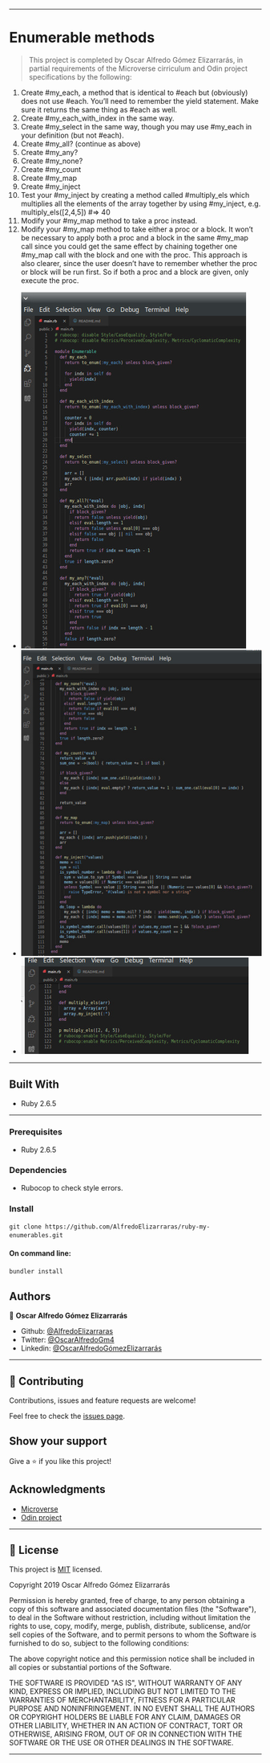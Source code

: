 
---

# Enumerable methods

> This project is completed by Oscar Alfredo Gómez Elizarrarás, in partial requirements of the Microverse cirriculum and Odin project specifications by the following:

  1.  Create #my_each, a method that is identical to #each but (obviously) does not use #each. You’ll need to remember the yield statement. Make sure it returns the same thing as #each as well.
  2.  Create #my_each_with_index in the same way.
  3.  Create #my_select in the same way, though you may use #my_each in your definition (but not #each).
  4.  Create #my_all? (continue as above)
  5.  Create #my_any?
  6.  Create #my_none?
  7.  Create #my_count
  8.  Create #my_map
  9.  Create #my_inject
  10.  Test your #my_inject by creating a method called #multiply_els which multiplies all the elements of the array together by using #my_inject, e.g. multiply_els(\[2,4,5]) #=> 40
  11.  Modify your #my_map method to take a proc instead.
  12.  Modify your #my_map method to take either a proc or a block. It won’t be necessary to apply both a proc and a block in the same #my_map call since you could get the same effect by chaining together one #my_map call with the block and one with the proc. This approach is also clearer, since the user doesn’t have to remember whether the proc or block will be run first. So if both a proc and a block are given, only execute the proc.


- ![Screenshot - 1920 x 1080 ](/assets/ruby-code.jpeg?raw=true "Screenshot")
- ![Screenshot - 1920 x 1080 ](/assets/ruby-code1.jpeg?raw=true "Screenshot")
- ![Screenshot - 1920 x 1080 ](/assets/ruby-code2.jpeg?raw=true "Screenshot")

---

## Built With

- Ruby 2.6.5

---

### Prerequisites

- Ruby 2.6.5

### Dependencies

- Rubocop to check style errors.

### Install

`git clone https://github.com/AlfredoElizarraras/ruby-my-enumerables.git`

#### On command line:
`bundler install`

## Authors

👤 **Oscar Alfredo Gómez Elizarrarás**

- Github: [@AlfredoElizarraras](https://github.com/AlfredoElizarraras)
- Twitter: [@OscarAlfredoGm4](https://twitter.com/OscarAlfredoGm4)
- Linkedin: [@OscarAlfredoGómezElizarrarás](https://mx.linkedin.com/in/oscar-alfredo-gomez-elizarraras-999589186)

---

## 🤝 Contributing

Contributions, issues and feature requests are welcome!

Feel free to check the [issues page](https://github.com/AlfredoElizarraras/ruby-my-enumerables/issues).

## Show your support

Give a ⭐️ if you like this project!

## Acknowledgments

- [Microverse](https://microverse.org)
- [Odin project](https://www.theodinproject.com/)

---

## 📝 License

This project is [MIT](https://github.com/AlfredoElizarraras/ruby-my-enumerables/blob/master/LICENSE) licensed.

Copyright 2019 Oscar Alfredo Gómez Elizarrarás

Permission is hereby granted, free of charge, to any person obtaining a copy of this software and associated documentation files (the "Software"), to deal in the Software without restriction, including without limitation the rights to use, copy, modify, merge, publish, distribute, sublicense, and/or sell copies of the Software, and to permit persons to whom the Software is furnished to do so, subject to the following conditions:

The above copyright notice and this permission notice shall be included in all copies or substantial portions of the Software.

THE SOFTWARE IS PROVIDED "AS IS", WITHOUT WARRANTY OF ANY KIND, EXPRESS OR IMPLIED, INCLUDING BUT NOT LIMITED TO THE WARRANTIES OF MERCHANTABILITY, FITNESS FOR A PARTICULAR PURPOSE AND NONINFRINGEMENT. IN NO EVENT SHALL THE AUTHORS OR COPYRIGHT HOLDERS BE LIABLE FOR ANY CLAIM, DAMAGES OR OTHER LIABILITY, WHETHER IN AN ACTION OF CONTRACT, TORT OR OTHERWISE, ARISING FROM, OUT OF OR IN CONNECTION WITH THE SOFTWARE OR THE USE OR OTHER DEALINGS IN THE SOFTWARE.

---
